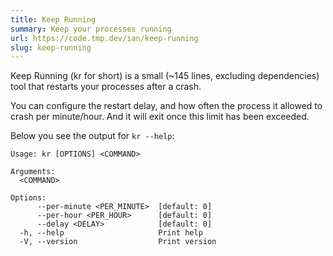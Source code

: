 ```yaml
---
title: Keep Running
summary: Keep your processes running 
url: https://code.tmp.dev/ian/keep-running
slug: keep-running
---
```


Keep Running (kr for short) is a small (~145 lines, excluding dependencies) tool that 
restarts your processes after a crash. 

You can configure the restart delay, and how often the process it allowed to crash per minute/hour.
And it will exit once this limit has been exceeded.

Below you see the output for `kr --help`:

```
Usage: kr [OPTIONS] <COMMAND>

Arguments:
  <COMMAND>  

Options:
      --per-minute <PER_MINUTE>  [default: 0]
      --per-hour <PER_HOUR>      [default: 0]
      --delay <DELAY>            [default: 0]
  -h, --help                     Print help
  -V, --version                  Print version
```
